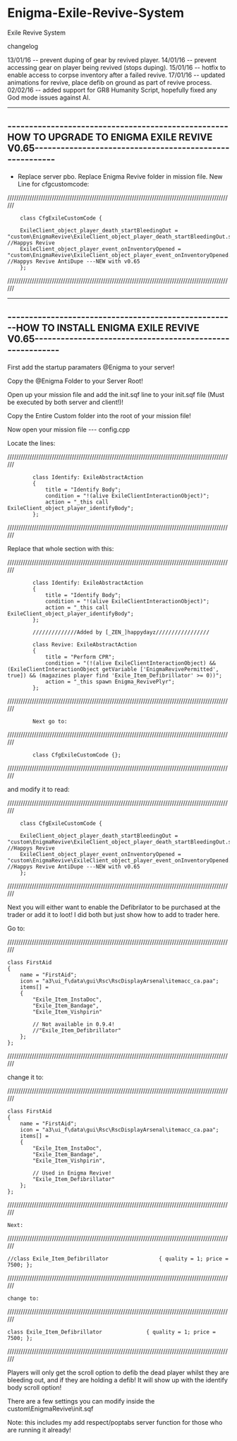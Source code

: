 # Enigma-Exile-Revive-System
Exile Revive System


changelog

13/01/16 -- prevent duping of gear by revived player.
14/01/16 -- prevent accessing gear on player being revived (stops duping).
15/01/16 -- hotfix to enable access to corpse inventory after a failed revive.
17/01/16 -- updated animations for revive, place defib on ground as part of revive process.
02/02/16 -- added support for GR8 Humanity Script, hopefully fixed any God mode issues against AI.


------------------------------------------------------------------------------------------------------------------------------------------------------
---------------------------------------------------HOW TO UPGRADE TO ENIGMA EXILE REVIVE V0.65--------------------------------------------------------
------------------------------------------------------------------------------------------------------------------------------------------------------

- Replace server pbo. Replace Enigma Revive folder in mission file. New Line for cfgcustomcode:

//////////////////////////////////////////////////////////////////////////////////////////////////////				
		
		class CfgExileCustomCode {
		
		ExileClient_object_player_death_startBleedingOut = "custom\EnigmaRevive\ExileClient_object_player_death_startBleedingOut.sqf"; //Happys Revive
		ExileClient_object_player_event_onInventoryOpened = "custom\EnigmaRevive\ExileClient_object_player_event_onInventoryOpened.sqf"; //Happys Revive AntiDupe ---NEW with v0.65
		};	
			
//////////////////////////////////////////////////////////////////////////////////////////////////////		




------------------------------------------------------------------------------------------------------------------------------------------------------
-----------------------------------------------------HOW TO INSTALL ENIGMA EXILE REVIVE V0.65---------------------------------------------------------
------------------------------------------------------------------------------------------------------------------------------------------------------


First add the startup paramaters @Enigma to your server!

Copy the @Enigma Folder to your Server Root!



Open up your mission file and add the init.sqf line to your init.sqf file (Must be executed by both server and client!)!

Copy the Entire Custom folder into the root of your mission file!




Now open your mission file --- config.cpp


Locate the lines:

//////////////////////////////////////////////////////////////////////////////////////////////////////

			class Identify: ExileAbstractAction
			{
				title = "Identify Body";
				condition = "!(alive ExileClientInteractionObject)";
				action = "_this call ExileClient_object_player_identifyBody";
			};

//////////////////////////////////////////////////////////////////////////////////////////////////////			
			
			
			
Replace that whole section with this:



//////////////////////////////////////////////////////////////////////////////////////////////////////	

			class Identify: ExileAbstractAction
			{
				title = "Identify Body";
				condition = "!(alive ExileClientInteractionObject)";
				action = "_this call ExileClient_object_player_identifyBody";
			};
			
			//////////////Added by [_ZEN_]happydayz/////////////////
			
			class Revive: ExileAbstractAction
			{
				title = "Perform CPR";
				condition = "(!(alive ExileClientInteractionObject) && (ExileClientInteractionObject getVariable ['EnigmaRevivePermitted', true]) && (magazines player find 'Exile_Item_Defibrillator' >= 0))";
				action = "_this spawn Enigma_RevivePlyr";
			};			
			
//////////////////////////////////////////////////////////////////////////////////////////////////////				
			
			
			
			
			
			
			
			Next go to:

//////////////////////////////////////////////////////////////////////////////////////////////////////				
			
			
			class CfgExileCustomCode {};

//////////////////////////////////////////////////////////////////////////////////////////////////////				


and modify it to read:



//////////////////////////////////////////////////////////////////////////////////////////////////////				
		
		class CfgExileCustomCode {
		
		ExileClient_object_player_death_startBleedingOut = "custom\EnigmaRevive\ExileClient_object_player_death_startBleedingOut.sqf"; //Happys Revive
		ExileClient_object_player_event_onInventoryOpened = "custom\EnigmaRevive\ExileClient_object_player_event_onInventoryOpened.sqf"; //Happys Revive AntiDupe ---NEW with v0.65
		};	
			
//////////////////////////////////////////////////////////////////////////////////////////////////////				
		
					
					
					
					
					
					
			
Next you will either want to enable the Defibrilator to be purchased at the trader or add it to loot! I did both but just show how to add to trader here.


Go to:

//////////////////////////////////////////////////////////////////////////////////////////////////////				

	class FirstAid
	{
		name = "FirstAid";
		icon = "a3\ui_f\data\gui\Rsc\RscDisplayArsenal\itemacc_ca.paa";
		items[] = 
		{
			"Exile_Item_InstaDoc",
			"Exile_Item_Bandage",
			"Exile_Item_Vishpirin"

			// Not available in 0.9.4!
			//"Exile_Item_Defibrillator"
		};
	};

//////////////////////////////////////////////////////////////////////////////////////////////////////				


change it to:

//////////////////////////////////////////////////////////////////////////////////////////////////////				

	class FirstAid
	{
		name = "FirstAid";
		icon = "a3\ui_f\data\gui\Rsc\RscDisplayArsenal\itemacc_ca.paa";
		items[] = 
		{
			"Exile_Item_InstaDoc",
			"Exile_Item_Bandage",
			"Exile_Item_Vishpirin",

			// Used in Enigma Revive!
			"Exile_Item_Defibrillator"
		};
	};
	
//////////////////////////////////////////////////////////////////////////////////////////////////////				









	Next:

//////////////////////////////////////////////////////////////////////////////////////////////////////				

	//class Exile_Item_Defibrillator				{ quality = 1; price = 7500; };

//////////////////////////////////////////////////////////////////////////////////////////////////////				

	change to:

//////////////////////////////////////////////////////////////////////////////////////////////////////				
	
	class Exile_Item_Defibrillator				{ quality = 1; price = 7500; };

//////////////////////////////////////////////////////////////////////////////////////////////////////				



Players will only get the scroll option to defib the dead player whilst they are bleeding out, and if they are holding a defib! It will show up with the identify body scroll option!



There are a few settings you can modify inside the custom\EnigmaRevive\init.sqf






Note: this includes my add respect/poptabs server function for those who are running it already!

